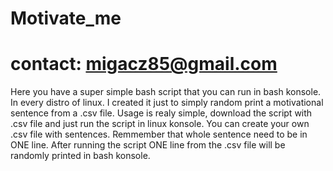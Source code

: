 # Motivate_me
# contact: migacz85@gmail.com

Here you have a super simple bash script that you can run in bash konsole. In every distro of linux. I created it just to simply random print a motivational sentence from a .csv file. Usage is realy simple, download the script with .csv file and just run the script in linux konsole. You can create your own .csv file with sentences. Remmember that whole sentence need to be in ONE line. After running the script ONE line from the .csv file will be randomly printed in bash konsole.
